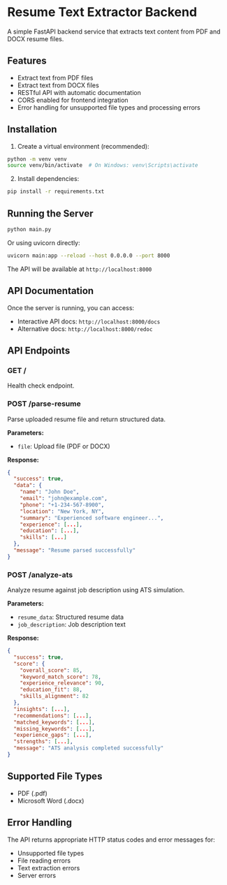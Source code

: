 # Resume Text Extractor Backend

A simple FastAPI backend service that extracts text content from PDF and DOCX resume files.

## Features

- Extract text from PDF files
- Extract text from DOCX files
- RESTful API with automatic documentation
- CORS enabled for frontend integration
- Error handling for unsupported file types and processing errors

## Installation

1. Create a virtual environment (recommended):
```bash
python -m venv venv
source venv/bin/activate  # On Windows: venv\Scripts\activate
```

2. Install dependencies:
```bash
pip install -r requirements.txt
```

## Running the Server

```bash
python main.py
```

Or using uvicorn directly:
```bash
uvicorn main:app --reload --host 0.0.0.0 --port 8000
```

The API will be available at `http://localhost:8000`

## API Documentation

Once the server is running, you can access:
- Interactive API docs: `http://localhost:8000/docs`
- Alternative docs: `http://localhost:8000/redoc`

## API Endpoints

### GET /
Health check endpoint.

### POST /parse-resume
Parse uploaded resume file and return structured data.

**Parameters:**
- `file`: Upload file (PDF or DOCX)

**Response:**
```json
{
  "success": true,
  "data": {
    "name": "John Doe",
    "email": "john@example.com",
    "phone": "+1-234-567-8900",
    "location": "New York, NY",
    "summary": "Experienced software engineer...",
    "experience": [...],
    "education": [...],
    "skills": [...]
  },
  "message": "Resume parsed successfully"
}
```

### POST /analyze-ats
Analyze resume against job description using ATS simulation.

**Parameters:**
- `resume_data`: Structured resume data
- `job_description`: Job description text

**Response:**
```json
{
  "success": true,
  "score": {
    "overall_score": 85,
    "keyword_match_score": 78,
    "experience_relevance": 90,
    "education_fit": 88,
    "skills_alignment": 82
  },
  "insights": [...],
  "recommendations": [...],
  "matched_keywords": [...],
  "missing_keywords": [...],
  "experience_gaps": [...],
  "strengths": [...],
  "message": "ATS analysis completed successfully"
}
```

## Supported File Types

- PDF (.pdf)
- Microsoft Word (.docx)

## Error Handling

The API returns appropriate HTTP status codes and error messages for:
- Unsupported file types
- File reading errors
- Text extraction errors
- Server errors
